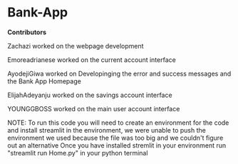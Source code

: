 # Bank-App
**Contributors**

Zachazi worked on the webpage development

Emoreadrianese worked on the current account interface

AyodejiGiwa worked on Developinging the error and success messages and the Bank App Homepage

ElijahAdeyanju worked on the savings account interface

YOUNGGBOSS worked on the main user account interface

NOTE:
To run this code you will need to create an environment for the code and install streamlit in the environment, we were unable to push the environment we used because the file was too big and we couldn't figure out an alternative
Once you have installed stremlit in your environment run "streamlit run Home.py" in your python terminal



